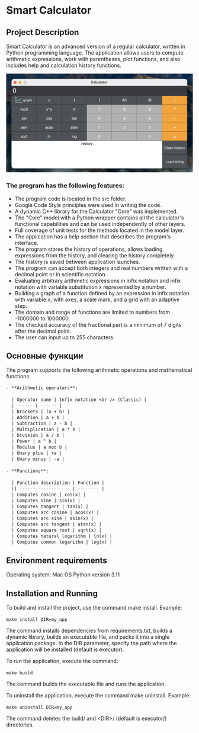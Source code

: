 # Smart Calculator

## Project Description
Smart Calculator is an advanced version of a regular calculator, written in Python programming language. The application allows users to compute arithmetic expressions, work with parentheses, plot functions, and also includes help and calculation history functions.

![](image_calc.png)


### The program has the following features:
- The program code is located in the src folder.
- Google Code Style principles were used in writing the code.
- A dynamic C++ library for the Calculator "Core" was implemented.
- The "Core" model with a Python wrapper contains all the calculator's functional capabilities and can be used independently of other layers.
- Full coverage of unit tests for the methods located in the model layer.
- The application has a help section that describes the program's interface.
- The program stores the history of operations, allows loading expressions from the history, and clearing the history completely.
- The history is saved between application launches.
-  The program can accept both integers and real numbers written with a decimal point or in scientific notation.
- Evaluating arbitrary arithmetic expressions in infix notation and infix notation with variable substitution x represented by a number.
- Building a graph of a function defined by an expression in infix notation with variable x, with axes, a scale mark, and a grid with an adaptive step.
- The domain and range of functions are limited to numbers from -1000000 to 1000000.
- The checked accuracy of the fractional part is a minimum of 7 digits after the decimal point.
- The user can input up to 255 characters.

## Основные функции
The program supports the following arithmetic operations and mathematical functions:

    - **Arithmetic operators**:

      | Operator name | Infix notation <br /> (Classic) |
      | ------ | ------ |
      | Brackets | (a + b) |
      | Addition | a + b |
      | Subtraction | a - b |
      | Multiplication | a * b |
      | Division | a / b |
      | Power | a ^ b |
      | Modulus | a mod b |
      | Unary plus | +a |
      | Unary minus | -a |

    - **Functions**:
  
      | Function description | Function |
      || ------------------- | -------- | 
      | Computes cosine | cos(x) |
      | Computes sine | sin(x) |
      | Computes tangent | tan(x) |
      | Computes arc cosine | acos(x) |
      | Computes arc sine | asin(x) |
      | Computes arc tangent | atan(x) |
      | Computes square root | sqrt(x) |
      | Computes natural logarithm | ln(x) |
      | Computes common logarithm | log(x) |



## Environment requirements
Operating system: Mac OS
Python version 3.11


## Installation and Running
To build and install the project, use the command make install. Example:

`make install DIR=my_app`

The command installs dependencies from requirements.txt, builds a dynamic library, builds an executable file, and packs it into a single application package. In the DIR parameter, specify the path where the application will be installed (default is executor).

To run the application, execute the command:

`make build`

The command builds the executable file and runs the application.

To uninstall the application, execute the command make uninstall. Example:

`make uninstall DIR=my_app`

The command deletes the build/ and \<DIR\>/ (default is executor/) directories.